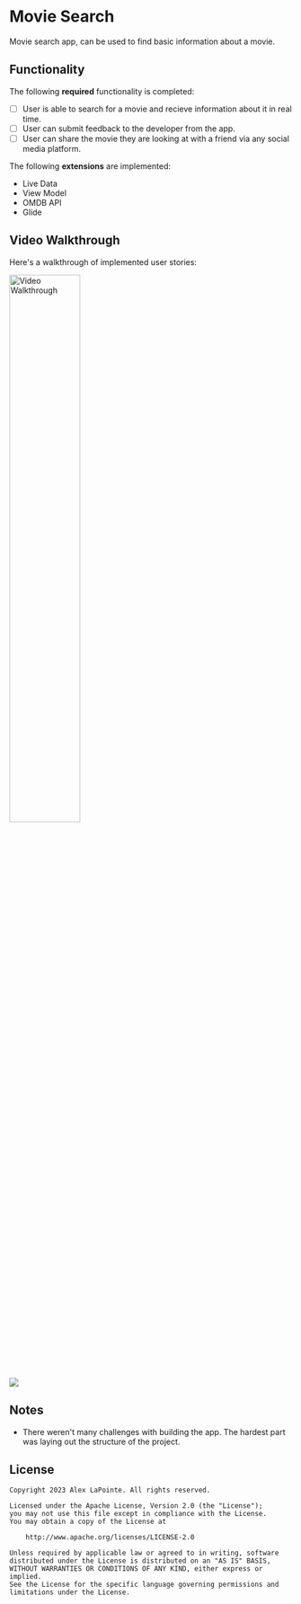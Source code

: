 # Movie Search

Movie search app, can be used to find basic information about a movie. 

## Functionality 

The following **required** functionality is completed:

* [ ] User is able to search for a movie and recieve information about it in real time. 
* [ ] User can submit feedback to the developer from the app.
* [ ] User can share the movie they are looking at with a friend via any social media platform.

The following **extensions** are implemented:

* Live Data
* View Model
* OMDB API
* Glide

## Video Walkthrough

Here's a walkthrough of implemented user stories:

<img src='walkthrough.gif' title='Video Walkthrough' width='50%' alt='Video Walkthrough' />

![](moviesearchpreview.gif)


## Notes

* There weren't many challenges with building the app. The hardest part was laying out the structure of the project.

## License

    Copyright 2023 Alex LaPointe. All rights reserved.

    Licensed under the Apache License, Version 2.0 (the "License");
    you may not use this file except in compliance with the License.
    You may obtain a copy of the License at

        http://www.apache.org/licenses/LICENSE-2.0

    Unless required by applicable law or agreed to in writing, software
    distributed under the License is distributed on an "AS IS" BASIS,
    WITHOUT WARRANTIES OR CONDITIONS OF ANY KIND, either express or implied.
    See the License for the specific language governing permissions and
    limitations under the License.
